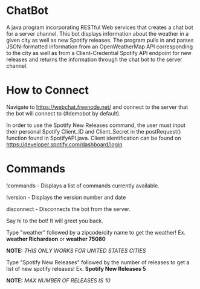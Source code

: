 # ChatBot
A java program incorporating RESTful Web services that creates a chat bot for a server channel. This bot displays information about the weather in a given city as well as new Spotify releases. The program pulls in and parses JSON-formatted information from an OpenWeatherMap API corresponding to the city as well as from a Client-Credential Spotify API endpoint for new releases and returns the information through the chat bot to the server channel.

# How to Connect
Navigate to https://webchat.freenode.net/ and connect to the server that the bot will connect to (#demobot by default).

In order to use the Spotify New Releases command, the user must input their personal Spotify Client_ID and Client_Secret in the postRequest() function found in SpotifyAPI.java. Client identification can be found on https://developer.spotify.com/dashboard/login

# Commands
!commands  - Displays a list of commands currently available.

!version   - Displays the version number and date

disconnect - Disconnects the bot from the server.

Say hi to the bot! It will greet you back.


Type "weather" followed by a zipcode/city name to get the weather! Ex. **weather Richardson** or **weather 75080** 

**NOTE:** *THIS ONLY WORKS FOR UNITED STATES CITIES*

Type "Spotify New Releases" followed by the number of releases to get a list of new spotify releases! Ex. **Spotify New Releases 5**

**NOTE:** *MAX NUMBER OF RELEASES IS 10*
